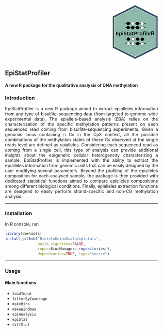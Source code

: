 <p align="right">
 <img src="https://github.com/BioinfoUninaScala/epistats/blob/main/data-raw/logofinal.png" width="150" alt="EpiStatProfiler Logo">
</p>


## EpiStatProfiler
#### A new R package for the qualitative analysis of DNA methylation

### Introduction 

<p align = "justify"> 
 EpiStatProfiler is a new R package aimed to extract epialleles information from any type of bisulfite-sequencing data (from targeted to genome-wide experimental data). The epiallele-based analysis (EBA) relies on the characterization of the specific methylation patterns present on each sequenced read coming from bisulfite-sequencing experiments. 
 Given a genomic locus containing n Cs in the CpX context, all the possible combinations of the methylation states of these Cs observed at the single reads level are defined as epialleles. 
 Considering each sequenced read as coming from a single cell, this type of analysis can provide additional insights about the epigenetic cellular heterogeneity characterizing a sample. 
 EpiStatProfiler is implemented with the ability to extract the epialleles information from genomic units that can be easily designed by the user modifying several parameters. Beyond the profiling of the epialleles composition for each analysed sample, the package is then provided with dedicated statistical functions aimed to compare epialleles compositions among different biological conditions. Finally, epialleles extraction functions are designed to easily perform strand-specific and non-CG methylation analysis. 
</p>

---------

### Installation 
In R console, run 

```r
library(devtools)
install_github("BioinfoUninaScala/epistats", 
               build_vignettes=FALSE, 
               repos=BiocManager::repositories(),
               dependencies=TRUE, type="source")
```
----------

### Usage 

#### Main functions

* `loadInput`
* `filterByCoverage`
* `makeBins`
* `makeWindows`
* `epiAnalysis`
* `epiStat`
* `diffStat`


